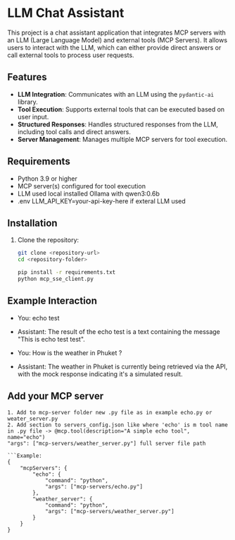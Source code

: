 # LLM Chat Assistant

This project is a chat assistant application that integrates MCP servers with an LLM (Large Language Model) and external tools (MCP Servers). It allows users to interact with the LLM, which can either provide direct answers or call external tools to process user requests.

## Features

- **LLM Integration**: Communicates with an LLM using the `pydantic-ai` library.
- **Tool Execution**: Supports external tools that can be executed based on user input.
- **Structured Responses**: Handles structured responses from the LLM, including tool calls and direct answers.
- **Server Management**: Manages multiple MCP servers for tool execution.

## Requirements

- Python 3.9 or higher
- MCP server(s) configured for tool execution
- LLM used local installed Ollama with qwen3:0.6b
- .env LLM_API_KEY=your-api-key-here if exteral LLM used

## Installation

1. Clone the repository:
   ```bash
   git clone <repository-url>
   cd <repository-folder>

   pip install -r requirements.txt
   python mcp_sse_client.py

## Example Interaction
- You: echo test
- Assistant: The result of the echo test is a text containing the message "This is echo test test".  

- You: How is the weather in Phuket ?
- Assistant: The weather in Phuket is currently being retrieved via the API, with the mock response indicating it's a simulated result.


## Add your MCP server

	1. Add to mcp-server folder new .py file as in example echo.py or weater_server.py
	2. Add section to servers_config.json like where 'echo' is m tool name in .py file -> @mcp.tool(description="A simple echo tool", name="echo")
	"args": ["mcp-servers/weather_server.py"] full server file path
	
	```Example:
	{
		"mcpServers": {
			"echo": {
				"command": "python",
				"args": ["mcp-servers/echo.py"]
			},
			"weather_server": {
				"command": "python",
				"args": ["mcp-servers/weather_server.py"]
			}
		}
	}
